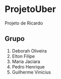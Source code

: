 # ProjetoUber
Projeto de Ricardo

## Grupo

1. Deborah Oliveira
2. Elton Filipe
3. Maria Jaciara
4. Pedro Henrique
5. Guilherme Vinicius
